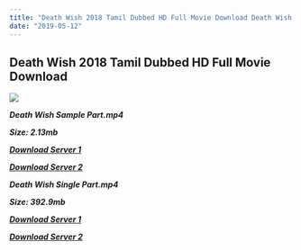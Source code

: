 ```yaml
---
title: "Death Wish 2018 Tamil Dubbed HD Full Movie Download Death Wish Tamil HD Movie Download"
date: "2019-05-12"
---
```


## Death Wish 2018 Tamil Dubbed HD Full Movie Download 

![](https://images.moviebuff.com/9618a5bf-f94e-4759-80c4-cdc07d677a72?w=1000)

**_Death Wish Sample Part.mp4_**

**_Size: 2.13mb_**

**_[Download Server 1](http://p1.wetransfer.vip/files/Tamil{3e481fa13b96e298813a968d76478a0dd6887383e8276579d75a86ec60557583}20Dubbed{3e481fa13b96e298813a968d76478a0dd6887383e8276579d75a86ec60557583}20Movies/Tamil{3e481fa13b96e298813a968d76478a0dd6887383e8276579d75a86ec60557583}202018{3e481fa13b96e298813a968d76478a0dd6887383e8276579d75a86ec60557583}20Dubbed{3e481fa13b96e298813a968d76478a0dd6887383e8276579d75a86ec60557583}20Movies/Death{3e481fa13b96e298813a968d76478a0dd6887383e8276579d75a86ec60557583}20Wish{3e481fa13b96e298813a968d76478a0dd6887383e8276579d75a86ec60557583}20(2018)/Death{3e481fa13b96e298813a968d76478a0dd6887383e8276579d75a86ec60557583}20Wish{3e481fa13b96e298813a968d76478a0dd6887383e8276579d75a86ec60557583}20(2018){3e481fa13b96e298813a968d76478a0dd6887383e8276579d75a86ec60557583}20BDRip/Death{3e481fa13b96e298813a968d76478a0dd6887383e8276579d75a86ec60557583}20Wish{3e481fa13b96e298813a968d76478a0dd6887383e8276579d75a86ec60557583}20(2018){3e481fa13b96e298813a968d76478a0dd6887383e8276579d75a86ec60557583}20Sample{3e481fa13b96e298813a968d76478a0dd6887383e8276579d75a86ec60557583}20(640x360).mp4)_**

**_[Download Server 2](http://p1.wetransfer.vip/files/Tamil{3e481fa13b96e298813a968d76478a0dd6887383e8276579d75a86ec60557583}20Dubbed{3e481fa13b96e298813a968d76478a0dd6887383e8276579d75a86ec60557583}20Movies/Tamil{3e481fa13b96e298813a968d76478a0dd6887383e8276579d75a86ec60557583}202018{3e481fa13b96e298813a968d76478a0dd6887383e8276579d75a86ec60557583}20Dubbed{3e481fa13b96e298813a968d76478a0dd6887383e8276579d75a86ec60557583}20Movies/Death{3e481fa13b96e298813a968d76478a0dd6887383e8276579d75a86ec60557583}20Wish{3e481fa13b96e298813a968d76478a0dd6887383e8276579d75a86ec60557583}20(2018)/Death{3e481fa13b96e298813a968d76478a0dd6887383e8276579d75a86ec60557583}20Wish{3e481fa13b96e298813a968d76478a0dd6887383e8276579d75a86ec60557583}20(2018){3e481fa13b96e298813a968d76478a0dd6887383e8276579d75a86ec60557583}20BDRip/Death{3e481fa13b96e298813a968d76478a0dd6887383e8276579d75a86ec60557583}20Wish{3e481fa13b96e298813a968d76478a0dd6887383e8276579d75a86ec60557583}20(2018){3e481fa13b96e298813a968d76478a0dd6887383e8276579d75a86ec60557583}20Sample{3e481fa13b96e298813a968d76478a0dd6887383e8276579d75a86ec60557583}20(640x360).mp4)_**

**_Death Wish Single Part.mp4_**

**_Size: 392.9mb_**

**_[Download Server 1](http://p1.wetransfer.vip/files/Tamil{3e481fa13b96e298813a968d76478a0dd6887383e8276579d75a86ec60557583}20Dubbed{3e481fa13b96e298813a968d76478a0dd6887383e8276579d75a86ec60557583}20Movies/Tamil{3e481fa13b96e298813a968d76478a0dd6887383e8276579d75a86ec60557583}202018{3e481fa13b96e298813a968d76478a0dd6887383e8276579d75a86ec60557583}20Dubbed{3e481fa13b96e298813a968d76478a0dd6887383e8276579d75a86ec60557583}20Movies/Death{3e481fa13b96e298813a968d76478a0dd6887383e8276579d75a86ec60557583}20Wish{3e481fa13b96e298813a968d76478a0dd6887383e8276579d75a86ec60557583}20(2018)/Death{3e481fa13b96e298813a968d76478a0dd6887383e8276579d75a86ec60557583}20Wish{3e481fa13b96e298813a968d76478a0dd6887383e8276579d75a86ec60557583}20(2018){3e481fa13b96e298813a968d76478a0dd6887383e8276579d75a86ec60557583}20BDRip/Death{3e481fa13b96e298813a968d76478a0dd6887383e8276579d75a86ec60557583}20Wish{3e481fa13b96e298813a968d76478a0dd6887383e8276579d75a86ec60557583}20(2018){3e481fa13b96e298813a968d76478a0dd6887383e8276579d75a86ec60557583}20Single{3e481fa13b96e298813a968d76478a0dd6887383e8276579d75a86ec60557583}20Part{3e481fa13b96e298813a968d76478a0dd6887383e8276579d75a86ec60557583}20(640x360).mp4)_**

**_[Download Server 2](http://p1.wetransfer.vip/files/Tamil{3e481fa13b96e298813a968d76478a0dd6887383e8276579d75a86ec60557583}20Dubbed{3e481fa13b96e298813a968d76478a0dd6887383e8276579d75a86ec60557583}20Movies/Tamil{3e481fa13b96e298813a968d76478a0dd6887383e8276579d75a86ec60557583}202018{3e481fa13b96e298813a968d76478a0dd6887383e8276579d75a86ec60557583}20Dubbed{3e481fa13b96e298813a968d76478a0dd6887383e8276579d75a86ec60557583}20Movies/Death{3e481fa13b96e298813a968d76478a0dd6887383e8276579d75a86ec60557583}20Wish{3e481fa13b96e298813a968d76478a0dd6887383e8276579d75a86ec60557583}20(2018)/Death{3e481fa13b96e298813a968d76478a0dd6887383e8276579d75a86ec60557583}20Wish{3e481fa13b96e298813a968d76478a0dd6887383e8276579d75a86ec60557583}20(2018){3e481fa13b96e298813a968d76478a0dd6887383e8276579d75a86ec60557583}20BDRip/Death{3e481fa13b96e298813a968d76478a0dd6887383e8276579d75a86ec60557583}20Wish{3e481fa13b96e298813a968d76478a0dd6887383e8276579d75a86ec60557583}20(2018){3e481fa13b96e298813a968d76478a0dd6887383e8276579d75a86ec60557583}20Single{3e481fa13b96e298813a968d76478a0dd6887383e8276579d75a86ec60557583}20Part{3e481fa13b96e298813a968d76478a0dd6887383e8276579d75a86ec60557583}20(640x360).mp4)_**

